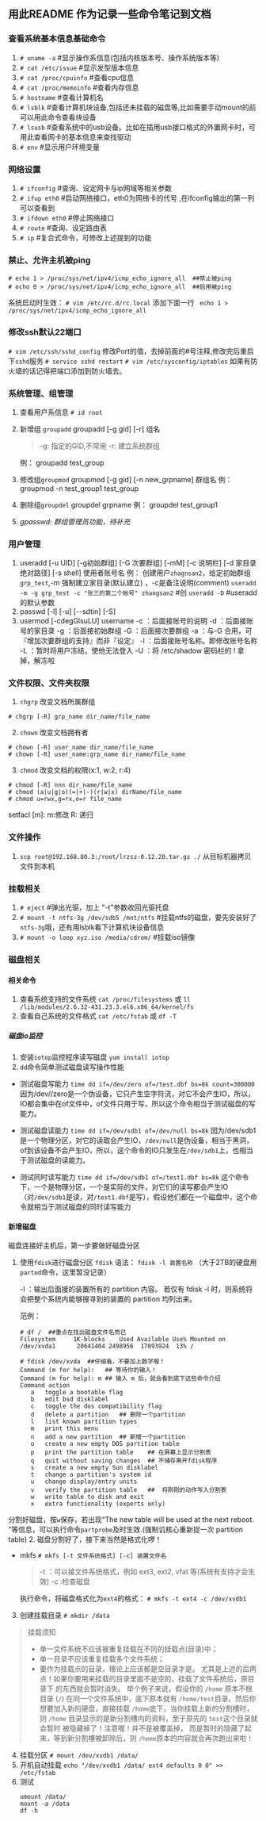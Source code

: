 ## 用此README 作为记录一些命令笔记到文档

### 查看系统基本信息基础命令
1. `# uname -a`	#显示操作系信息(包括内核版本号、操作系统版本等)
2. `# cat /etc/issue`		#显示发型版本信息
3. `# cat /proc/cpuinfo`	#查看cpu信息
4. `# cat /proc/memoinfo`	#查看内存信息
5. `# hostname`	#查看计算机名
6. `# lsblk`	#查看计算机块设备,包括还未挂载的磁盘等,比如需要手动mount的前可以用此命令查看块设备
7. `# lsusb`	#查看系统中的usb设备。比如在插用usb接口格式的外置网卡时，可用此查看网卡的基本信息来查找驱动
8. `# env`	#显示用户环境变量

### 网络设置
1. `# ifconfig`	#查询、设定网卡与ip网域等相关参数
2. `# ifup eth0`	#启动网络接口，eth0为网络卡的代号 ,在ifconfig输出的第一列可以查看到
3. `# ifdown eth0`	#停止网络接口
4. `# route`	#查询、设定路由表
5. `# ip`	#复合式命令，可修改上述提到的功能

### 禁止、允许主机被ping
```
# echo 1 > /proc/sys/net/ipv4/icmp_echo_ignore_all	##禁止被ping
# echo 0 > /proc/sys/net/ipv4/icmp_echo_ignore_all	##启用被ping
```
系统启动时生效：
`# vim /etc/rc.d/rc.local` 添加下面一行
` echo 1 > /proc/sys/net/ipv4/icmp_echo_ignore_all`

### 修改ssh默认22端口
`# vim /etc/ssh/sshd_config` 修改Port的值，去掉前面的#号注释,修改完后重启下`sshd`服务
`# service sshd restart`
`# vim /etc/sysconfig/iptables` 如果有防火墙的话记得把端口添加到防火墙去。

### 系统管理、组管理
1. 查看用户系信息 `# id root`
2. 新增组 `groupadd`
	groupadd [-g gid] [-r] 组名
	> -g: 指定的GID,不常用
	  -r: 建立系统群组

	例：
		groupadd test_group
3. 修改组`groupmod`
	groupmod [-g gid] [-n new_grpname] 群组名
	例：
		groupmod -n test_group1 test_group
4. 删除组`groupdel`
	groupdel grpname
	例：
		groupdel test_group1
5. *gpasswd: 群组管理员功能，待补充*

### 用户管理
1. useradd [-u UID] [-g初始群组] [-G 次要群组] [-mM] [-c 说明栏] [-d 家目录绝对路径] [-s shell] 使用者账号名
	例：
	创建用户`zhagnsan2`，给定初始群组`grp_test`,-m 强制建立家目录(默认建立) ，-c是备注说明(comment)
		`useradd -m -g grp_test -c "张三的第二个帐号" zhangsan2`  #创
`useradd -D`   #useradd的默认参数
2. passwd [-l] [-u] [--sdtin] [-S] 
3. usermod [-cdegGlsuLU] username
-c  ：后面接账号的说明
-d  ：后面接账号的家目录
-g  ：后面接初始群组
-G  ：后面接次要群组
-a  ：与-G 合用，可『增加次要群组的支持』而非『设定』
-l  ：后面接账号名称。即修改账号名称
-L  ：暂时将用户冻结，使他无法登入
-U  ：将 /etc/shadow 密码栏的 ! 拿掉，解冻啦


### 文件权限、文件夹权限
1. `chgrp` 改变文档所属群组
```
# chgrp [-R] grp_name dir_name/file_name
```
2. `chown` 改变文档拥有者
```
# chown [-R] user_name dir_name/file_name
# chown [-R] user_name:grp_name dir_name/file_name
```
3. `chmod` 改变文档的权限(x:1, w:2, r:4)
```
# chmod [-R] nnn dir_name/file_name
# chmod (a|u|g|o)(=|+|-)(r|w|x) dirName/file_name
# chmod u=rwx,g=rx,o=r file_name
```


setfacl [m]:
	m:修改
	R: 递归

### 文件操作 
1. `scp root@192.168.80.3:/root/lrzsz-0.12.20.tar.gz ./` 从目标机器拷贝文件到本机


### 挂载相关
1. `# eject` 	#弹出光驱，加上 "-t"参数收回光驱托盘
2. `# mount -t ntfs-3g /dev/sdb5 /mnt/ntfs`	#挂载ntfs的磁盘，要先安装好了`ntfs-3g`哦，还有用lsblk看下计算机块设备信息
3. `# mount -o loop xyz.iso /media/cdrom/`	#挂载iso镜像

### 磁盘相关

#### 相关命令
1. 查看系统支持的文件系统
	`cat /proc/filesystems`
	或
	`ll /lib/modules/2.6.32-431.23.3.el6.x86_64/kernel/fs`
2. 查看自己系统的文件格式
	`cat /etc/fstab`
	或
	`df -T`


##### 磁盘io监控
1. 安装`iotop`监控程序读写磁盘
	`yum install iotop`
2. `dd`命令简单测试磁盘读写操作性能
* 测试磁盘写能力
`time dd if=/dev/zero of=/test.dbf bs=8k count=300000`
因为/dev//zero是一个伪设备，它只产生空字符流，对它不会产生IO，所以，IO都会集中在of文件中，of文件只用于写，所以这个命令相当于测试磁盘的写能力。
 
* 测试磁盘读能力
`time dd if=/dev/sdb1 of=/dev/null bs=8k`
因为/dev/sdb1是一个物理分区，对它的读取会产生IO，`/dev/null`是伪设备，相当于黑洞，of到该设备不会产生IO，所以，这个命令的IO只发生在`/dev/sdb1`上，也相当于测试磁盘的读能力。
 
* 测试同时读写能力
`time dd if=/dev/sdb1 of=/test1.dbf bs=8k`
这个命令下，一个是物理分区，一个是实际的文件，对它们的读写都会产生IO（对`/dev/sdb1`是读，对`/test1.dbf`是写），假设他们都在一个磁盘中，这个命令就相当于测试磁盘的同时读写能力

#### 新增磁盘
磁盘连接好主机后，第一步要做好磁盘分区
1. 使用`fdisk`进行磁盘分区
`fdisk` 语法： `fdisk -l 装置名称` （大于2TB的硬盘用`parted`命令，这里暂没记录）
	> 
	-l  ：输出后面接的装置所有的 partition 内容。
若仅有 fdisk -l 时，则系统将会把整个系统内能够搜寻到的装置的 partition 均列出来。
	
	范例：
	```
	# df /	##重点在找出磁盘文件名而已
	Filesystem     1K-blocks    Used Available Use% Mounted on
	/dev/xvda1      20641404 2498956  17093924  13% /
	
	# fdisk /dev/xvda  ##仔细看，不要加上数字喔！ 
	Command (m for help): 	## 等待你的输入！
	Command (m for help): m	## 输入 m 后，就会看到底下这些命令介绍
	Command action
	   a   toggle a bootable flag
	   b   edit bsd disklabel
	   c   toggle the dos compatibility flag
	   d   delete a partition	## 删除一个partition 
	   l   list known partition types
	   m   print this menu
	   n   add a new partition	## 新增一个partition 
	   o   create a new empty DOS partition table
	   p   print the partition table	## 在屏幕上显示分割表
	   q   quit without saving changes	## 不储存离开fdisk程序 
	   s   create a new empty Sun disklabel
	   t   change a partition's system id
	   u   change display/entry units
	   v   verify the partition table	##	将刚刚的动作写入分割表 
	   w   write table to disk and exit
	   x   extra functionality (experts only)
	
	```
分割好磁盘，按`w`保存，若出现“The new table will be used at the next reboot. ”等信息，可以执行命令`partprobe`及时生效.(强制讥核心重新捉一次 partition table)
2. 磁盘分割好了，接下来当然是格式化啰！
* mkfs
	`# mkfs [-t 文件系统格式] [-c] 装置文件名`
	> -t  ：可以接文件系统格式，例如 ext3, ext2, vfat 等(系统有支持才会生效)
	> -c :检查磁盘

	执行命令，将磁盘格式化为`ext4`的格式：
	`# mkfs -t ext4 -c /dev/xvdb1`
3. 创建挂载目录
	`# mkdir /data`
> 挂载须知
> * 单一文件系统不应该被重复挂载在不同的挂载点(目录)中； 
> * 单一目录不应该重复挂载多个文件系统； 
> * 要作为挂载点的目录，理论上应该都是空目录才是。
> 尤其是上述的后两点！如果你要用来挂载的目录里面不是空的，挂载了文件系统后，原目录下
的东西就会暂时消失。 举个例子来说，假设你的 `/home` 原本不根目录 (`/`) 在同一个文件系统中，底下原本就有 `/home/test`目录。然后你想要加入新的硬盘，直接挂载 `/home`底下，当你挂载上新的分割槽时，则 `/home` 目录显示的是新分割槽内的资料，至于原先的 `test`这个目录就会暂时 被隐藏掉了！注意喔！并不是被覆盖掉， 而是暂时的隐藏了起来，等到新分割槽被卸除后，则 `/home`原本的内容就会再次跑出来啦！ 
4. 挂载分区
	`# mount /dev/xvdb1 /data/`
5. 开机自动挂载
	`echo "/dev/xvdb1 /data/ ext4 defaults 0 0" >> /etc/fstab`
6. 测试
	```
	umount /data/
	mount -a /data
	df -h
	```
